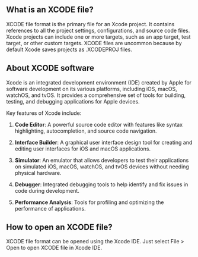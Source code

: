 ## What is an XCODE file?

XCODE file format is the primary file for an Xcode project. It contains references to all the project settings, configurations, and source code files. Xcode projects can include one or more targets, such as an app target, test target, or other custom targets. XCODE files are uncommon because by default Xcode saves projects as .XCODEPROJ files.

## About XCODE software

Xcode is an integrated development environment (IDE) created by Apple for software development on its various platforms, including iOS, macOS, watchOS, and tvOS. It provides a comprehensive set of tools for building, testing, and debugging applications for Apple devices. 

Key features of Xcode include:

1.  **Code Editor**: A powerful source code editor with features like syntax highlighting, autocompletion, and source code navigation.
    
1.  **Interface Builder**: A graphical user interface design tool for creating and editing user interfaces for iOS and macOS applications.
    
1.  **Simulator**: An emulator that allows developers to test their applications on simulated iOS, macOS, watchOS, and tvOS devices without needing physical hardware.
    
1.  **Debugger**: Integrated debugging tools to help identify and fix issues in code during development.
    
1.  **Performance Analysis**: Tools for profiling and optimizing the performance of applications.

## How to open an XCODE file?

XCODE file format can be opened using the Xcode IDE. Just select File > Open to open XCODE file in Xcode IDE.
